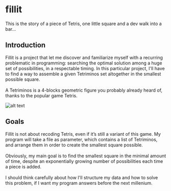 # fillit
This is the story of a piece of Tetris, one little square and a dev walk into a bar...

## Introduction
Fillit is a project that let me discover and familiarize myself with a recurring problematic in programming: searching the optimal solution among a huge set of possibilities, in a respectable timing. In this particular project, I'll have to find a way to assemble a given Tetriminos set altogether in the smallest possible square. <br /><br />
A Tetriminos is a 4-blocks geometric figure you probably already heard of, thanks to the popular game Tetris.

![alt text](https://cdn-images-1.medium.com/max/1000/0*gJcuJXLaaJGUp2aT.)

## Goals
Fillit is not about recoding Tetris, even if it’s still a variant of this game. My program will take a file as parameter, which contains a list of Tetriminos, and arrange them in order to create the smallest square possible. <br /><br />
Obviously, my main goal is to find the smallest square in the minimal amount of time, despite an exponentially growing number of possibilities each time a piece is added.<br /><br /> I should think carefully about how I'll structure my data and how to solve this problem, if I want my program answers before the next millenium.
